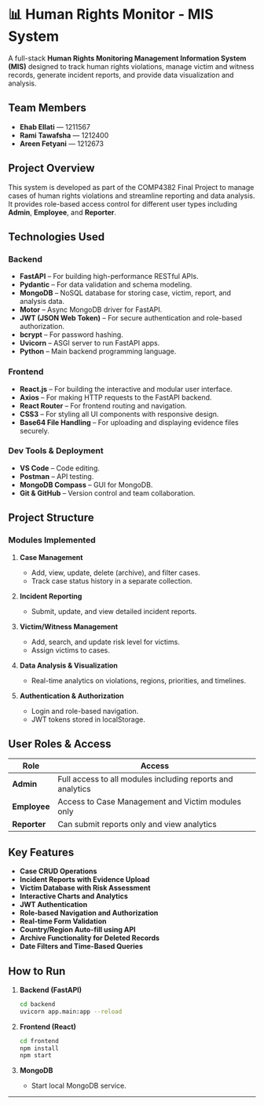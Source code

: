 # 📊 Human Rights Monitor - MIS System

A full-stack **Human Rights Monitoring Management Information System (MIS)** designed to track human rights violations, manage victim and witness records, generate incident reports, and provide data visualization and analysis.

## Team Members

* **Ehab Ellati** — 1211567
* **Rami Tawafsha** — 1212400
* **Areen Fetyani** — 1212673



## Project Overview

This system is developed as part of the COMP4382 Final Project to manage cases of human rights violations and streamline reporting and data analysis. It provides role-based access control for different user types including **Admin**, **Employee**, and **Reporter**.



## Technologies Used

### Backend

* **FastAPI** – For building high-performance RESTful APIs.
* **Pydantic** – For data validation and schema modeling.
* **MongoDB** – NoSQL database for storing case, victim, report, and analysis data.
* **Motor** – Async MongoDB driver for FastAPI.
* **JWT (JSON Web Token)** – For secure authentication and role-based authorization.
* **bcrypt** – For password hashing.
* **Uvicorn** – ASGI server to run FastAPI apps.
* **Python** – Main backend programming language.

### Frontend

* **React.js** – For building the interactive and modular user interface.
* **Axios** – For making HTTP requests to the FastAPI backend.
* **React Router** – For frontend routing and navigation.
* **CSS3** – For styling all UI components with responsive design.
* **Base64 File Handling** – For uploading and displaying evidence files securely.

### Dev Tools & Deployment

* **VS Code** – Code editing.
* **Postman** – API testing.
* **MongoDB Compass** – GUI for MongoDB.
* **Git & GitHub** – Version control and team collaboration.


## Project Structure

### Modules Implemented

1. **Case Management**

   * Add, view, update, delete (archive), and filter cases.
   * Track case status history in a separate collection.
2. **Incident Reporting**

   * Submit, update, and view detailed incident reports.
3. **Victim/Witness Management**

   * Add, search, and update risk level for victims.
   * Assign victims to cases.
4. **Data Analysis & Visualization**

   * Real-time analytics on violations, regions, priorities, and timelines.
5. **Authentication & Authorization**

   * Login and role-based navigation.
   * JWT tokens stored in localStorage.



## User Roles & Access

| Role                   | Access                                                     |
| ---------------------- | ---------------------------------------------------------- |
| **Admin**              | Full access to all modules including reports and analytics |
| **Employee**           | Access to Case Management and Victim modules only          |
| **Reporter**           | Can submit reports only and view analytics                 |



## Key Features

* **Case CRUD Operations**
* **Incident Reports with Evidence Upload**
* **Victim Database with Risk Assessment**
* **Interactive Charts and Analytics**
* **JWT Authentication**
* **Role-based Navigation and Authorization**
* **Real-time Form Validation**
* **Country/Region Auto-fill using API**
* **Archive Functionality for Deleted Records**
* **Date Filters and Time-Based Queries**



## How to Run

1. **Backend (FastAPI)**

   ```bash
   cd backend
   uvicorn app.main:app --reload
   ```

2. **Frontend (React)**

   ```bash
   cd frontend
   npm install
   npm start
   ```

3. **MongoDB**

   * Start local MongoDB service.

---

